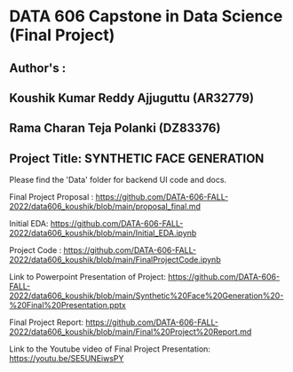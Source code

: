 # DATA 606 Capstone in Data Science (Final Project)

## Author's : 
## Koushik Kumar Reddy Ajjuguttu (AR32779)
## Rama Charan Teja Polanki (DZ83376)

## Project Title:  SYNTHETIC FACE GENERATION

Please find the 'Data' folder for backend UI code and docs.

Final Project Proposal :  https://github.com/DATA-606-FALL-2022/data606_koushik/blob/main/proposal_final.md

Initial EDA: https://github.com/DATA-606-FALL-2022/data606_koushik/blob/main/Initial_EDA.ipynb

Project Code : https://github.com/DATA-606-FALL-2022/data606_koushik/blob/main/FinalProjectCode.ipynb

Link to Powerpoint Presentation of Project: https://github.com/DATA-606-FALL-2022/data606_koushik/blob/main/Synthetic%20Face%20Generation%20-%20Final%20Presentation.pptx

Final Project Report: https://github.com/DATA-606-FALL-2022/data606_koushik/blob/main/Final%20Project%20Report.md

Link to the Youtube video of Final Project Presentation: https://youtu.be/SE5UNEiwsPY

